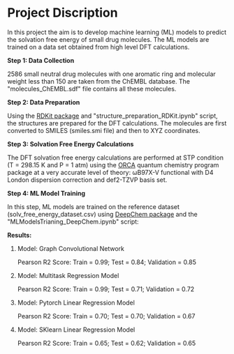 # Project Discription

In this project the aim is to develop machine learning (ML) models to predict the solvation free energy of small drug molecules. The ML models are trained on a data set obtained from high level DFT calculations.  

**Step 1: Data Collection**

2586 small neutral drug molecules with one aromatic ring and molecular weight less than 150 are taken from the ChEMBL database. The "molecules_ChEMBL.sdf" file contains all these molecules.

**Step 2: Data Preparation**

Using the [RDKit package](https://www.rdkit.org/) and "structure_preparation_RDKit.ipynb" script, the structures are prepared for the DFT calculations. The molecules are first converted to SMILES (smiles.smi file) and then to XYZ coordinates.

**Step 3: Solvation Free Energy Calculations**

The DFT solvation free energy calculations are performed at STP condition (T = 298.15 K and P = 1 atm) using the [ORCA](https://orcaforum.kofo.mpg.de) quantum chemistry program package at a very accurate level of theory: ωB97X-V functional with D4 London dispersion correction and def2-TZVP basis set.

**Step 4: ML Model Training**

In this step, ML models are trained on the reference dataset (solv_free_energy_dataset.csv) using [DeepChem package](https://deepchem.io/) and the "MLModelsTrianing_DeepChem.ipynb" script:

**Results:**

1) Model: Graph Convolutional Network

   Pearson R2 Score: Train = 0.99; Test = 0.84; Validation = 0.85
   
2) Model: Multitask Regression Model

   Pearson R2 Score: Train = 0.99; Test = 0.71; Validation = 0.72
   
3) Model: Pytorch Linear Regression Model

   Pearson R2 Score: Train = 0.70; Test = 0.70; Validation = 0.67
   
4) Model: SKlearn Linear Regression Model

   Pearson R2 Score: Train = 0.65; Test = 0.62; Validation = 0.65
